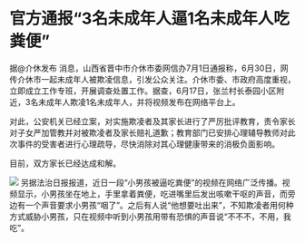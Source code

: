 

# 官方通报“3名未成年人逼1名未成年人吃粪便”

据@介休发布
消息，山西省晋中市介休市委网信办7月1日通报称，6月30日，网传介休市一起未成年人被欺凌信息，引发公众关注。介休市委、市政府高度重视，立即成立工作专班，开展调查处置工作。据查，6月17日，张兰村长泰园小区附近，3名未成年人欺凌1名未成年人，并将视频发布在网络平台上。

对此，公安机关已经立案，对实施欺凌者及其家长进行了严厉批评教育，责令家长对子女严加管教并对被欺凌者及家长赔礼道歉；教育部门已安排心理辅导教师对此次事件的受害者进行心理疏导，尽快消除对其心理健康带来的消极负面影响。

目前，双方家长已经达成和解。

![](https://inews.gtimg.com/newsapp_bt/0/15811113029/1000)
另据法治日报报道，近日一段“小男孩被逼吃粪便”的视频在网络广泛传播。视频显示，小男孩坐在地上，手里拿着粪便，吃进嘴里后发出咳嗽干呕的声音，而旁边有一个声音要求小男孩“咽了”。之后有人说“他想要吐出来”，不知欺凌者用何种方式威胁小男孩，只在视频中听到小男孩用带有恐惧的声音说“不不不，不用，我吃”。


